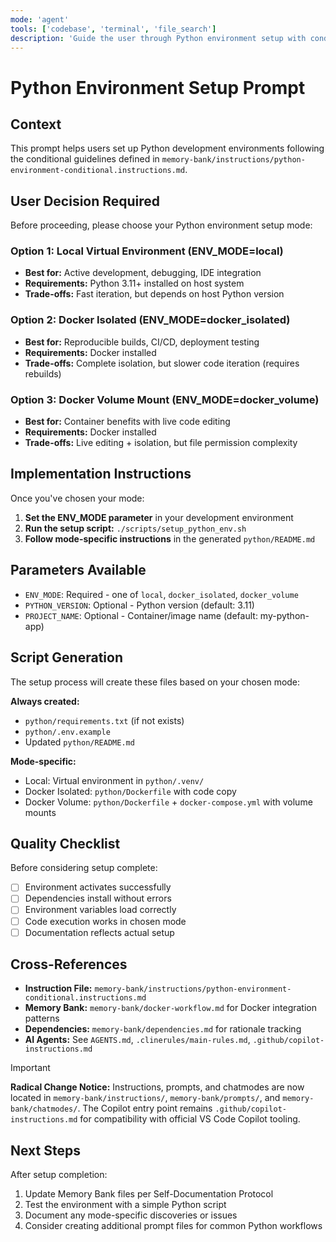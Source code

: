 ```yaml
---
mode: 'agent'
tools: ['codebase', 'terminal', 'file_search']
description: 'Guide the user through Python environment setup with conditional workflows'
---
```


# Python Environment Setup Prompt

## Context

This prompt helps users set up Python development environments following the conditional guidelines defined in `memory-bank/instructions/python-environment-conditional.instructions.md`.

## User Decision Required

Before proceeding, please choose your Python environment setup mode:

### Option 1: Local Virtual Environment (ENV_MODE=local)

- **Best for:** Active development, debugging, IDE integration
- **Requirements:** Python 3.11+ installed on host system
- **Trade-offs:** Fast iteration, but depends on host Python version

### Option 2: Docker Isolated (ENV_MODE=docker_isolated)

- **Best for:** Reproducible builds, CI/CD, deployment testing
- **Requirements:** Docker installed
- **Trade-offs:** Complete isolation, but slower code iteration (requires rebuilds)

### Option 3: Docker Volume Mount (ENV_MODE=docker_volume)

- **Best for:** Container benefits with live code editing
- **Requirements:** Docker installed
- **Trade-offs:** Live editing + isolation, but file permission complexity

## Implementation Instructions

Once you've chosen your mode:

1. **Set the ENV_MODE parameter** in your development environment
2. **Run the setup script:** `./scripts/setup_python_env.sh`
3. **Follow mode-specific instructions** in the generated `python/README.md`

## Parameters Available

- `ENV_MODE`: Required - one of `local`, `docker_isolated`, `docker_volume`
- `PYTHON_VERSION`: Optional - Python version (default: 3.11)
- `PROJECT_NAME`: Optional - Container/image name (default: my-python-app)

## Script Generation

The setup process will create these files based on your chosen mode:

**Always created:**

- `python/requirements.txt` (if not exists)
- `python/.env.example`
- Updated `python/README.md`

**Mode-specific:**

- Local: Virtual environment in `python/.venv/`
- Docker Isolated: `python/Dockerfile` with code copy
- Docker Volume: `python/Dockerfile` + `docker-compose.yml` with volume mounts

## Quality Checklist

Before considering setup complete:

- [ ] Environment activates successfully
- [ ] Dependencies install without errors
- [ ] Environment variables load correctly
- [ ] Code execution works in chosen mode
- [ ] Documentation reflects actual setup

## Cross-References

- **Instruction File:** `memory-bank/instructions/python-environment-conditional.instructions.md`
- **Memory Bank:** `memory-bank/docker-workflow.md` for Docker integration patterns
- **Dependencies:** `memory-bank/dependencies.md` for rationale tracking
- **AI Agents:** See `AGENTS.md`, `.clinerules/main-rules.md`, `.github/copilot-instructions.md`
> [!IMPORTANT]
> **Radical Change Notice:** Instructions, prompts, and chatmodes are now located in `memory-bank/instructions/`, `memory-bank/prompts/`, and `memory-bank/chatmodes/`. The Copilot entry point remains `.github/copilot-instructions.md` for compatibility with official VS Code Copilot tooling.

## Next Steps

After setup completion:

1. Update Memory Bank files per Self-Documentation Protocol
2. Test the environment with a simple Python script
3. Document any mode-specific discoveries or issues
4. Consider creating additional prompt files for common Python workflows
